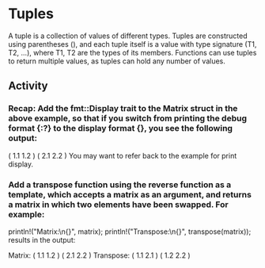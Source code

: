 # Tuples

A tuple is a collection of values of different types. Tuples are constructed using parentheses (), and each tuple itself is a value with type signature (T1, T2, ...), where T1, T2 are the types of its members. Functions can use tuples to return multiple values, as tuples can hold any number of values.

## Activity

### Recap: Add the fmt::Display trait to the Matrix struct in the above example, so that if you switch from printing the debug format {:?} to the display format {}, you see the following output:

( 1.1 1.2 )
( 2.1 2.2 )
You may want to refer back to the example for print display.

### Add a transpose function using the reverse function as a template, which accepts a matrix as an argument, and returns a matrix in which two elements have been swapped. For example:

println!("Matrix:\n{}", matrix);
println!("Transpose:\n{}", transpose(matrix));
results in the output:

Matrix:
( 1.1 1.2 )
( 2.1 2.2 )
Transpose:
( 1.1 2.1 )
( 1.2 2.2 )
